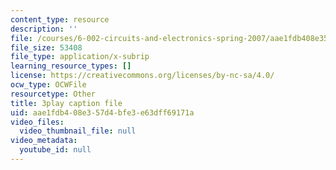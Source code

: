 ```yaml
---
content_type: resource
description: ''
file: /courses/6-002-circuits-and-electronics-spring-2007/aae1fdb408e357d4bfe3e63dff69171a_dyxcCoUgETU.vtt
file_size: 53408
file_type: application/x-subrip
learning_resource_types: []
license: https://creativecommons.org/licenses/by-nc-sa/4.0/
ocw_type: OCWFile
resourcetype: Other
title: 3play caption file
uid: aae1fdb4-08e3-57d4-bfe3-e63dff69171a
video_files:
  video_thumbnail_file: null
video_metadata:
  youtube_id: null
---
```

